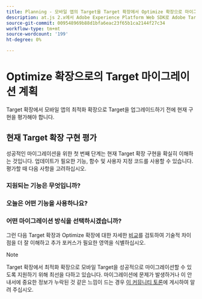 ```yaml
---
title: Planning - 모바일 앱의 Target을 Target 확장에서 Optimize 확장으로 마이그레이션
description: at.js 2.x에서 Adobe Experience Platform Web SDK로 Adobe Target 구현을 계획하는 방법에 대해 알아봅니다.
source-git-commit: 009548969b88d1bfa6eac23f65b1ca2144f27c34
workflow-type: tm+mt
source-wordcount: '199'
ht-degree: 0%

---
```


# Optimize 확장으로의 Target 마이그레이션 계획

Target 확장에서 모바일 앱의 최적화 확장으로 Target을 업그레이드하기 전에 현재 구현을 평가해야 합니다.

## 현재 Target 확장 구현 평가

성공적인 마이그레이션을 위한 첫 번째 단계는 현재 Target 확장 구현을 확실히 이해하는 것입니다. 업데이트가 필요한 기능, 함수 및 사용자 지정 코드를 사용할 수 있습니다. 평가할 때 다음 사항을 고려하십시오.

### 지원되는 기능은 무엇입니까?

<!--Platform Web SDK is under continuous active development and features and enhancements are added regularly. As you evaluate your current at.js implementation, refer to the [supported use cases](https://github.com/orgs/adobe/projects/18/views/1) page for the latest information.-->

### 오늘은 어떤 기능을 사용하나요?

<!--Platform Web SDK is a new library that consolidates all Adobe solutions for the websites into a single SDK. This enables tighter integration and enables new capabilities unique to Adobe Experience Platform. However, this also means at.js functions are not backwards compatible with Platform Web SDK. As you evaluate your current implementation, make note of the following:

- at.js functions such as `getOffer()` and `applyOffer()`
- Modifications to Target's global settings
- Integration with Adobe Analytics
- Use of a flicker mitigation script
- Use of response tokens
- Use of mbox, profile, and entity parameters
- Custom code unique to your implementation-->

### 어떤 마이그레이션 방식을 선택하시겠습니까?

<!--Once you have revisited your at.js implementation, you need to determine a migration approach. There are two options:

- Migrate all Adobe applications at once across the entire site
- Migrate on a page-by-page basis

Because Platform Web SDK combines and enables multiple Adobe applications, you must coordinate the Target migration of other Adobe applications like Analytics and Audience Manager. All Adobe libraries on a given page should be migrated at the same time. A mixed implementation of Platform Web SDK for Target and AppMeasurement for Analytics on a particular page is not supported. However, a mixed implementation across different pages is supported, for example Platform Web SDK on page A, and at.js with AppMeasurement on page B.

As you migrate, you should plan on following your company's process for testing and releasing new code and use things like development, qa, and staging environments before you release to production.-->

<!--
>[!CAUTION]
>
>Redirect offers are not supported in page-by-page migrations if redirecting from a page with one library to a page with a different library
-->


그런 다음 Target 확장과 Optimize 확장에 대한 자세한 [비교](detailed-comparison.md)를 검토하여 기술적 차이점을 더 잘 이해하고 추가 포커스가 필요한 영역을 식별하십시오.

>[!NOTE]
>
>Target 확장에서 최적화 확장으로 모바일 Target을 성공적으로 마이그레이션할 수 있도록 지원하기 위해 최선을 다하고 있습니다. 마이그레이션에 문제가 발생하거나 이 안내서에 중요한 정보가 누락된 것 같은 느낌이 드는 경우 [이 커뮤니티 토론](https://experienceleaguecommunities.adobe.com/t5/adobe-experience-platform-data/tutorial-discussion-migrate-target-from-at-js-to-web-sdk/m-p/575587#M463)에 게시하여 알려 주십시오.
